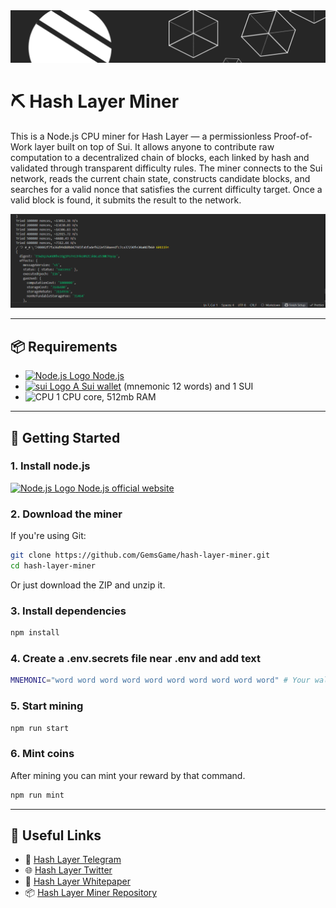 <img src="assets/hash-layer.png" alt="Hash Layer Banner" />

# ⛏ Hash Layer Miner

This is a Node.js CPU miner for Hash Layer — a permissionless Proof-of-Work layer built on top of Sui. It allows anyone to contribute raw computation to a decentralized chain of blocks, each linked by hash and validated through transparent difficulty rules. The miner connects to the Sui network, reads the current chain state, constructs candidate blocks, and searches for a valid nonce that satisfies the current difficulty target. Once a valid block is found, it submits the result to the network.

<img src="assets/Снимок экрана 2025-10-18 170003.png" alt="Hash Layer Banner" />

---




## 📦 Requirements

- [<img src="https://nodejs.org/static/images/favicons/favicon.png" alt="Node.js Logo" width="14"/> Node.js](https://nodejs.org/)
- [<img src="https://cdn.prod.website-files.com/6425f546844727ce5fb9e5ab/643773c0d96a22a83c5baf48_Sui_Favicon.png" alt="sui Logo" width="14"> A Sui wallet](https://sui.io/get-started) (mnemonic 12 words) and 1 SUI
- <img src="https://cdn-icons-png.flaticon.com/512/8186/8186331.png" alt="CPU" width="14"/> 1 CPU core, 512mb RAM

---

## 🚀 Getting Started

### 1. Install node.js
 [<img src="https://nodejs.org/static/images/favicons/favicon.png" alt="Node.js Logo" width="14"/> Node.js official website](https://nodejs.org/en/download)

### 2. Download the miner

If you're using Git:

```bash
git clone https://github.com/GemsGame/hash-layer-miner.git
cd hash-layer-miner
```
Or just download the ZIP and unzip it.

### 3. Install dependencies
```bash
npm install
```
### 4. Create a .env.secrets file near .env and add text
```bash
MNEMONIC="word word word word word word word word word word" # Your wallet (12 words)
```

### 5. Start mining
```bash
npm run start
```
### 6. Mint coins
After mining you can mint your reward by that command.
```bash
npm run mint
```
---

## 🔗 Useful Links
- 💬 [Hash Layer Telegram](https://t.me/hash_layer)
- 🌐 [Hash Layer Twitter](https://x.com/hashLayer2)
- 🧠 [Hash Layer Whitepaper](https://bafkreihstayvzbnbzoewopnmwsvqck2w3h2adrcuoc46pob4visefsy6k4.ipfs.w3s.link)
- 📦 [Hash Layer Miner Repository](https://github.com/GemsGame/hash-layer-miner)


